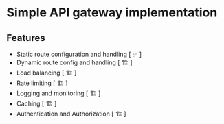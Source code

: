 # Simple API gateway implementation

## Features
- Static route configuration and handling [ ✅ ]
- Dynamic route config and handling [ 🏗️ ]
- Load balancing [ 🏗️ ]
- Rate limiting [ 🏗️ ]
- Logging and monitoring [ 🏗️ ]
- Caching [ 🏗️ ]
- Authentication and Authorization [ 🏗️ ]

